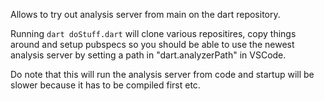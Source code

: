 Allows to try out analysis server from main on the dart repository.

Running `dart doStuff.dart` will clone various repositires, copy things around
and setup pubspecs so you should be able to use the newest analysis server by
setting a path in "dart.analyzerPath" in VSCode.

Do note that this will run the analysis server from code and startup will be
slower because it has to be compiled first etc.
